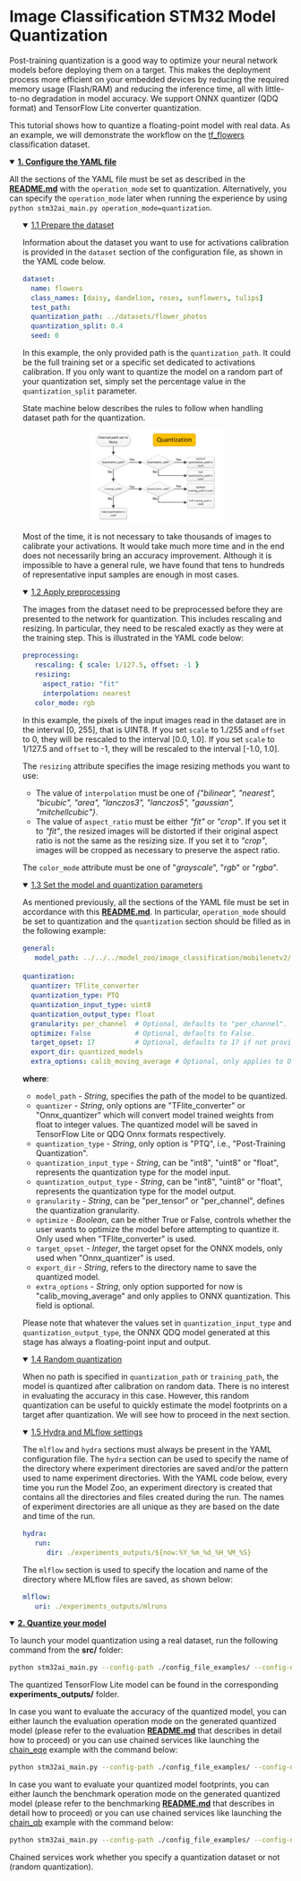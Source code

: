 # Image Classification STM32 Model Quantization

Post-training quantization is a good way to optimize your neural network models before deploying them on a target. This makes the deployment process more efficient on your embedded devices by reducing the required memory usage (Flash/RAM) and reducing the inference time, all with little-to-no degradation in model accuracy. We support ONNX quantizer (QDQ format) and TensorFlow Lite converter quantization.

This tutorial shows how to quantize a floating-point model with real data. As an example, we will demonstrate the workflow on the [tf_flowers](https://storage.googleapis.com/download.tensorflow.org/example_images/flower_photos.tgz) classification dataset.



<details open>
<summary><a href="#1"><b>1. Configure the YAML file</b></a></summary><a id="1"></a>

All the sections of the YAML file must be set as described in the **[README.md](../README.md)** with the `operation_mode` set to quantization. Alternatively, you can specify the `operation_mode` later when running the experience by using `python stm32ai_main.py operation_mode=quantization`.

<ul>
<details open><summary><a href="#1-1">1.1 Prepare the dataset</a></summary><a id="1-1"></a>

Information about the dataset you want to use for activations calibration is provided in the `dataset` section of the configuration file, as shown in the YAML code below.

```yaml
dataset:
  name: flowers 
  class_names: [daisy, dandelion, roses, sunflowers, tulips]
  test_path:
  quantization_path: ../datasets/flower_photos
  quantization_split: 0.4
  seed: 0
```

In this example, the only provided path is the `quantization_path`. It could be the full training set or a specific set dedicated to activations calibration. If you only want to quantize the model on a random part of your quantization set, simply set the percentage value in the `quantization_split` parameter.

State machine below describes the rules to follow when handling dataset path for the quantization.
<div align="center" style="width:50%; margin: auto;">

![plot](../../../common/doc/img/state_machine_quantization.JPG)
</div>

Most of the time, it is not necessary to take thousands of images to calibrate your activations. It would take much more time and in the end does not necessarily bring an accuracy improvement. Although it is impossible to have a general rule, we have found that tens to hundreds of representative input samples are enough in most cases.

</details>

<details open><summary><a href="#1-2">1.2 Apply preprocessing</a></summary><a id="1-2"></a>

The images from the dataset need to be preprocessed before they are presented to the network for quantization. This includes rescaling and resizing. In particular, they need to be rescaled exactly as they were at the training step. This is illustrated in the YAML code below:

```yaml
preprocessing:
   rescaling: { scale: 1/127.5, offset: -1 }
   resizing: 
     aspect_ratio: "fit"
     interpolation: nearest
   color_mode: rgb
```

In this example, the pixels of the input images read in the dataset are in the interval [0, 255], that is UINT8. If you set `scale` to 1./255 and `offset` to 0, they will be rescaled to the interval [0.0, 1.0]. If you set `scale` to 1/127.5 and `offset` to -1, they will be rescaled to the interval [-1.0, 1.0].

The `resizing` attribute specifies the image resizing methods you want to use:
- The value of `interpolation` must be one of *{"bilinear", "nearest", "bicubic", "area", "lanczos3", "lanczos5", "gaussian", "mitchellcubic"}*.
- The value of `aspect_ratio` must be either *"fit"* or *"crop"*. If you set it to *"fit"*, the resized images will be distorted if their original aspect ratio is not the same as the resizing size. If you set it to *"crop"*, images will be cropped as necessary to preserve the aspect ratio.

The `color_mode` attribute must be one of "*grayscale*", "*rgb*" or "*rgba*".

</details>

<details open><summary><a href="#1-3">1.3 Set the model and quantization parameters</a></summary><a id="1-3"></a>

As mentioned previously, all the sections of the YAML file must be set in accordance with this **[README.md](../README.md)**. In particular, `operation_mode` should be set to quantization and the `quantization` section should be filled as in the following example:

```yaml
general:
   model_path: ../../../model_zoo/image_classification/mobilenetv2/ST_pretrainedmodel_public_dataset/flowers/mobilenet_v2_0.35_128_fft/mobilenet_v2_0.35_128_fft.h5
   
quantization:
  quantizer: TFlite_converter
  quantization_type: PTQ
  quantization_input_type: uint8
  quantization_output_type: float
  granularity: per_channel  # Optional, defaults to "per_channel".
  optimize: False           # Optional, defaults to False.
  target_opset: 17          # Optional, defaults to 17 if not provided. Only used for when using Onnx_quantizer
  export_dir: quantized_models
  extra_options: calib_moving_average # Optional, only applies to Onnx_quantizer
```

**where**:

- `model_path` - *String*, specifies the path of the model to be quantized.
- `quantizer` - *String*, only options are "TFlite_converter" or "Onnx_quantizer" which will convert model trained weights from float to integer values. The quantized model will be saved in TensorFlow Lite or QDQ Onnx formats respectively.
- `quantization_type` - *String*, only option is "PTQ", i.e., "Post-Training Quantization".
- `quantization_input_type` - *String*, can be "int8", "uint8" or "float", represents the quantization type for the model input.
- `quantization_output_type` - *String*, can be "int8", "uint8" or "float", represents the quantization type for the model output.
- `granularity` - *String*, can be "per_tensor" or "per_channel", defines the quantization granularity.
- `optimize` - *Boolean*, can be either True or False, controls whether the user wants to optimize the model before attempting to quantize it. Only used when "TFlite_converter" is used.
- `target_opset` - *Integer*, the target opset for the ONNX models, only used when "Onnx_quantizer" is used.
- `export_dir` - *String*, refers to the directory name to save the quantized model.
- `extra_options` - *String*, only option supported for now is "calib_moving_average" and only applies to ONNX quantization. This field is optional.

Please note that whatever the values set in `quantization_input_type` and `quantization_output_type`, the ONNX QDQ model generated at this stage has always a floating-point input and output.

</details>

<details open><summary><a href="#1-4">1.4 Random quantization</a></summary><a id="1-4"></a>

When no path is specified in `quantization_path` or `training_path`, the model is quantized after calibration on random data. There is no interest in evaluating the accuracy in this case. However, this random quantization can be useful to quickly estimate the model footprints on a target after quantization. We will see how to proceed in the next section.

</details>

<details open><summary><a href="#1-5">1.5 Hydra and MLflow settings</a></summary><a id="1-5"></a>

The `mlflow` and `hydra` sections must always be present in the YAML configuration file. The `hydra` section can be used to specify the name of the directory where experiment directories are saved and/or the pattern used to name experiment directories. With the YAML code below, every time you run the Model Zoo, an experiment directory is created that contains all the directories and files created during the run. The names of experiment directories are all unique as they are based on the date and time of the run.

```yaml
hydra:
   run:
      dir: ./experiments_outputs/${now:%Y_%m_%d_%H_%M_%S}
```

The `mlflow` section is used to specify the location and name of the directory where MLflow files are saved, as shown below:

```yaml
mlflow:
   uri: ./experiments_outputs/mlruns
```

</details>
</ul>
</details>

<details open>
<summary><a href="#2"><b>2. Quantize your model</b></a></summary><a id="2"></a>

To launch your model quantization using a real dataset, run the following command from the **src/** folder:

```bash
python stm32ai_main.py --config-path ./config_file_examples/ --config-name quantization_config.yaml
```
The quantized TensorFlow Lite model can be found in the corresponding **experiments_outputs/** folder.



In case you want to evaluate the accuracy of the quantized model, you can either launch the evaluation operation mode on the generated quantized model (please refer to the evaluation **[README.md](../evaluation/README.md)** that describes in detail how to proceed) or you can use chained services like launching the [chain_eqe](../config_file_examples/chain_eqe_config.yaml) example with the command below:

```bash
python stm32ai_main.py --config-path ./config_file_examples/ --config-name chain_eqe_config.yaml
```

In case you want to evaluate your quantized model footprints, you can either launch the benchmark operation mode on the generated quantized model (please refer to the benchmarking **[README.md](../benchmarking/README.md)** that describes in detail how to proceed) or you can use chained services like launching the [chain_qb](../config_file_examples/chain_qb_config.yaml) example with the command below:

```bash
python stm32ai_main.py --config-path ./config_file_examples/ --config-name chain_qb_config.yaml
```
Chained services work whether you specify a quantization dataset or not (random quantization).

</details>
